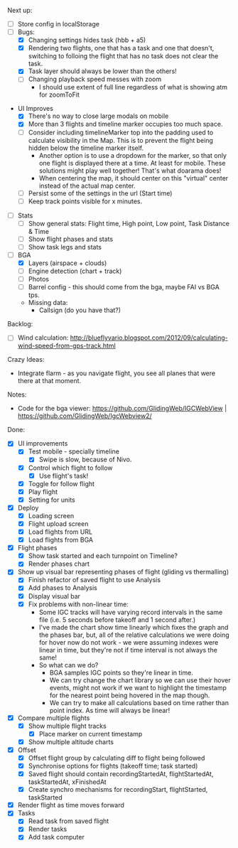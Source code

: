 Next up:

- [ ] Store config in localStorage
- [ ] Bugs:
  - [x] Changing settings hides task (hbb + a5)
  - [x] Rendering two flights, one that has a task and one that doesn't,
      switching to folloing the flight that has no task does not clear the task.
  - [x] Task layer should always be lower than the others!
  - [ ] Changing playback speed messes with zoom
    - I should use extent of full line regardless of what is showing atm for
        zoomToFit

- UI Improves
  - [x] There's no way to close large modals on mobile
  - [x] More than 3 flights and timeline marker occupies too much space.
  - [ ] Consider including timelineMarker top into the padding used to calculate
      visibility in the Map. This is to prevent the flight being hidden below
      the timeline marker itself.
      - Another option is to use a dropdown for the marker, so that only one
          flight is displayed there at a time. At least for mobile. These
          solutions might play well together! That's what doarama does!
      - When centering the map, it should center on this "virtual" center
          instead of the actual map center.
  - [ ] Persist some of the settings in the url (Start time)
  - [ ] Keep track points visible for x minutes.

- [ ] Stats
  - [ ] Show general stats: Flight time, High point, Low point, Task Distance & Time
  - [ ] Show flight phases and stats
  - [ ] Show task legs and stats

- [ ] BGA
  - [x] Layers (airspace + clouds)
  - [ ] Engine detection (chart + track)
  - [ ] Photos
  - [ ] Barrel config - this should come from the bga, maybe FAI vs BGA tps.
  - Missing data:
    - Callsign (do you have that?)

Backlog:
  - [ ] Wind calculation: http://blueflyvario.blogspot.com/2012/09/calculating-wind-speed-from-gps-track.html

Crazy Ideas:

- Integrate flarm - as you navigate flight, you see all planes that were there
    at that moment.

Notes:

- Code for the bga viewer: https://github.com/GlidingWeb/IGCWebView | https://github.com/GlidingWeb/IgcWebview2/

Done:
- [x] UI improvements
  - [x] Test mobile - specially timeline
      - [x] Swipe is slow, because of Nivo.
  - [x] Control which flight to follow
      - [x] Use flight's task!
  - [x] Toggle for follow flight
  - [x] Play flight
  - [x] Setting for units 
- [x] Deploy
  - [x] Loading screen
  - [x] Flight upload screen
  - [x] Load flights from URL
  - [x] Load flights from BGA
- [x] Flight phases
  - [x] Show task started and each turnpoint on Timeline?
  - [x] Render phases chart
- [x] Show up visual bar representing phases of flight (gliding vs thermalling)
    - [x] Finish refactor of saved flight to use Analysis
    - [x] Add phases to Analysis
    - [x] Display visual bar
    - [x] Fix problems with non-linear time:
      - Some IGC tracks will have varying record intervals in the same file
          (i.e. 5 seconds before takeoff and 1 second after.)
      - I've made the chart show time linearly which fixes the graph and the
          phases bar, but, all of the relative calculations we were doing for
          hover now do not work - we were assuming indexes were linear in time,
          but they're not if time interval is not always the same!
      - So what can we do?
          - BGA samples IGC points so they're linear in time.
          - We can try change the chart library so we can use their hover
              events, might not work if we want to highlight the timestamp for
              the nearest point being hovered in the map though.
          - We can try to make all calculations based on time rather than point
              index. As time will always be linear!
- [x] Compare multiple flights
  - [x] Show multiple flight tracks
      - [x] Place marker on current timestamp
  - [x] Show multiple altitude charts
- [x] Offset
  - [x] Offset flight group by calculating diff to flight being followed
  - [x] Synchronise options for flights (takeoff time; task started)
  - [x] Saved flight should contain recordingStartedAt, flightStartedAt,
      taskStartedAt, xFinishedAt
  - [x] Create synchro mechanisms for recordingStart, flightStarted, taskStarted
- [x] Render flight as time moves forward
- [x] Tasks
  - [x] Read task from saved flight
  - [x] Render tasks
  - [x] Add task computer

